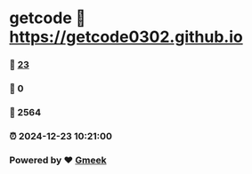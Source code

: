 # getcode :link: https://getcode0302.github.io 
### :page_facing_up: [23](https://getcode0302.github.io/tag.html) 
### :speech_balloon: 0 
### :hibiscus: 2564 
### :alarm_clock: 2024-12-23 10:21:00 
### Powered by :heart: [Gmeek](https://github.com/Meekdai/Gmeek)
